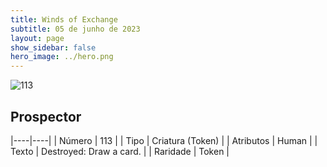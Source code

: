 ```yaml
---
title: Winds of Exchange
subtitle: 05 de junho de 2023
layout: page
show_sidebar: false
hero_image: ../hero.png
---
```


![113](https://mastervault-storage-prod.s3.amazonaws.com/media/card_front/en/600_113_d93856afb46d_en.png)


## Prospector

|----|----|
| Número | 113 |
| Tipo | Criatura (Token) |
| Atributos | Human |
| Texto | Destroyed: Draw a card. |
| Raridade | Token |
